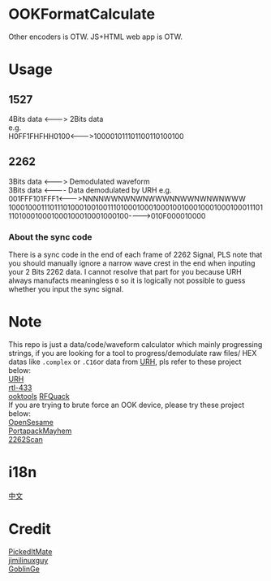 # OOKFormatCalculate
Other encoders is OTW.
JS+HTML web app is OTW.
# Usage
## 1527
4Bits data <---> 2Bits data  
e.g.  
H0FF1FHFHH0100<--->100001011101100110100100  
## 2262
3Bits data <---> Demodulated waveform  
3Bits data <---- Data demodulated by URH
e.g.  
001FFF101FFF1<--->NNNNWWNWNWNWWWNNWWNWNWNWWW  
100010001110111010001001001110100010001000100100010001000100011101110100010001000100010001000100---->010F000010000
### About the sync code
There is a sync code in the end of each frame of 2262 Signal, PLS note that you should manually ignore a narrow wave crest in the end when inputing your 2 Bits 2262 data. I cannot resolve that part for you because URH always manufacts meaningless ``0`` so it is logically not possible to guess whether you input the sync signal.
# Note  
This repo is just a data/code/waveform calculator which mainly progressing strings, if you are looking for a tool to progress/demodulate raw files/ HEX datas like ```.complex``` or ```.C16```or data from [URH](https://github.com/jopohl/urh), pls refer to these project below:  
[URH](https://github.com/jopohl/urh)  
[rtl-433](https://github.com/merbanan/rtl_433)  
[ooktools](https://github.com/leonjza/ooktools) 
[RFQuack](https://github.com/rfquack/RFQuack)  
If you are trying to brute force an OOK device, please try these project below:  
[OpenSesame](https://github.com/samyk/opensesame)  
[PortapackMayhem](https://github.com/eried/portapack-mayhem)  
[2262Scan](https://github.com/zxkmm/2262Scan)
# i18n
[中文](https://github.com/zxkmm/OOKFormatCalculate/blob/main/Chinese.md)
# Credit
[PickedItMate](https://github.com/pickeditmate)  
[jimilinuxguy](https://github.com/jimilinuxguy)  
[GoblinGe](https://github.com/GoblinGe)  
 
